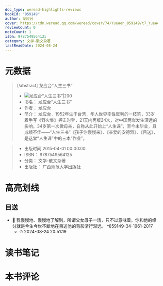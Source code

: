 ```yaml
---
doc_type: weread-highlights-reviews
bookId: "859149"
author: 龙应台
cover: https://cdn.weread.qq.com/weread/cover/74/YueWen_859149/t7_YueWen_859149.jpg
reviewCount: 0
noteCount: 1
isbn: 9787549564125
category: 文学-散文杂著
lastReadDate: 2024-08-24
---
```

# 元数据
> [!abstract] 龙应台“人生三书”
> - ![ 龙应台“人生三书”|200](https://cdn.weread.qq.com/weread/cover/74/YueWen_859149/t7_YueWen_859149.jpg)
> - 书名： 龙应台“人生三书”
> - 作者： 龙应台
> - 简介： 龙应台，1952年生于台湾，华人世界率性犀利的一枝笔，33岁着手写《野火集》抨击时弊，21天内再版24次，对中国两岸发生深远的影响。34岁第一次做母亲，自称从此开始上“人生课”，至今未毕业，且成绩不佳——“人生三书”《孩子你慢慢来》、《亲爱的安德烈》、《目送》，是这堂“人生课”中的三本“作业”。

> - 出版时间 2015-04-01 00:00:00
> - ISBN： 9787549564125
> - 分类： 文学-散文杂著
> - 出版社： 广西师范大学出版社

# 高亮划线

## 目送


- 📌 我慢慢地、慢慢地了解到，所谓父女母子一场，只不过意味着，你和他的缘分就是今生今世不断地在目送他的背影渐行渐远。 ^859149-34-1961-2017
    - ⏱ 2024-08-24 20:51:19 
# 读书笔记

# 本书评论
